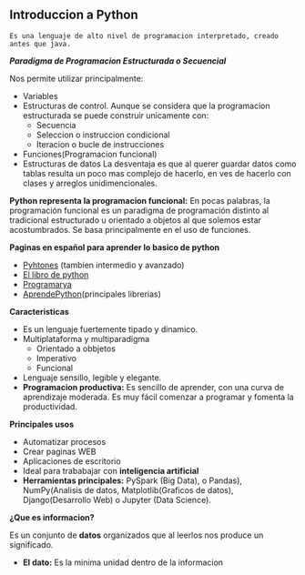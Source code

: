 ## Introduccion a **Python**
    Es una lenguaje de alto nivel de programacion interpretado, creado antes que java.

***Paradigma de Programacion Estructurada o Secuencial***

Nos permite utilizar principalmente:
* Variables
* Estructuras de control. Aunque se considera que la programacion estructurada se puede construir unicamente con:
    * Secuencia
    * Seleccion o instruccion condicional
    * Iteracion o bucle de instrucciones
* Funciones(Programacion funcional)
* Estructuras de datos
La desventaja es que al querer guardar datos como tablas resulta un poco mas complejo de hacerlo, en ves de hacerlo con clases y arreglos unidimencionales.

**Python representa la programacion funcional:**
En pocas palabras, la programación funcional es un paradigma de programación distinto al tradicional estructurado u orientado a objetos al que solemos estar acostumbrados. Se basa principalmente en el uso de funciones.

**Paginas en español para aprender lo basico de python**
* [Pyhtones](https://pythones.net/) (tambien intermedio y avanzado)
* [El libro de python](https://ellibrodepython.com/)
* [Programarya](https://www.programarya.com/Cursos/Python)
* [AprendePython](https://aprendeconalf.es/docencia/python/manual/)(principales librerias)

**Caracteristicas**
* Es un lenguaje fuertemente tipado y dinamico.
* Multiplataforma y multiparadigma
    * Orientado a obbjetos
    * Imperativo
    * Funcional
* Lenguaje sensillo, legible y elegante.
* **Programacion productiva:** Es sencillo de aprender, con una curva de aprendizaje moderada. Es muy fácil comenzar a programar y fomenta la productividad.

**Principales usos**
* Automatizar procesos
* Crear paginas WEB
* Aplicaciones de escritorio
* Ideal para trababajar con **inteligencia artificial**
* **Herramientas principales:** PySpark (Big Data), o Pandas), NumPy(Analisis de datos, Matplotlib(Graficos de datos), Django(Desarrollo Web) o Jupyter (Data Science).

**¿Que es informacion?**

Es un conjunto de **datos** organizados que al leerlos nos produce un significado.

* **El dato:** Es la minima unidad dentro de la informacion
